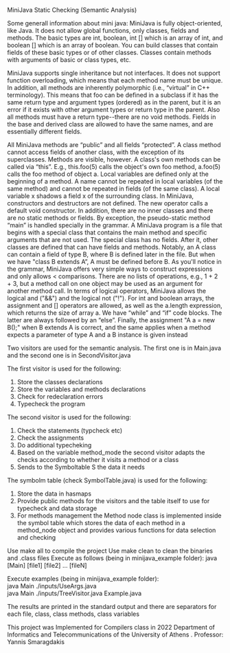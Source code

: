 MiniJava Static Checking (Semantic Analysis)

Some generall information about mini java:
MiniJava is fully object-oriented, like Java. It does not allow global functions, only classes, fields and methods. The basic types are int, boolean, int [] which is an array of int, and boolean [] which is an array of boolean. You can build classes that contain fields of these basic types or of other classes. Classes contain methods with arguments of basic or class types, etc.

MiniJava supports single inheritance but not interfaces. It does not support function overloading, which means that each method name must be unique. In addition, all methods are inherently polymorphic (i.e., “virtual” in C++ terminology). This means that foo can be defined in a subclass if it has the same return type and argument types (ordered) as in the parent, but it is an error if it exists with other argument types or return type in the parent. Also all methods must have a return type--there are no void methods. Fields in the base and derived class are allowed to have the same names, and are essentially different fields.

All MiniJava methods are “public” and all fields “protected”. A class method cannot access fields of another class, with the exception of its superclasses. Methods are visible, however. A class's own methods can be called via “this”. E.g., this.foo(5) calls the object's own foo method, a.foo(5) calls the foo method of object a. Local variables are defined only at the beginning of a method. A name cannot be repeated in local variables (of the same method) and cannot be repeated in fields (of the same class). A local variable x shadows a field x of the surrounding class.
In MiniJava, constructors and destructors are not defined. The new operator calls a default void constructor. In addition, there are no inner classes and there are no static methods or fields. By exception, the pseudo-static method “main” is handled specially in the grammar. A MiniJava program is a file that begins with a special class that contains the main method and specific arguments that are not used. The special class has no fields. After it, other classes are defined that can have fields and methods.
Notably, an A class can contain a field of type B, where B is defined later in the file. But when we have "class B extends A”, A must be defined before B. As you'll notice in the grammar, MiniJava offers very simple ways to construct expressions and only allows < comparisons. There are no lists of operations, e.g., 1 + 2 + 3, but a method call on one object may be used as an argument for another method call. In terms of logical operators, MiniJava allows the logical and ("&&") and the logical not ("!"). For int and boolean arrays, the assignment and [] operators are allowed, as well as the a.length expression, which returns the size of array a. We have “while” and “if” code blocks. The latter are always followed by an “else”. Finally, the assignment "A a = new B();" when B extends A is correct, and the same applies when a method expects a parameter of type A and a B instance is given instead

Two visitors are used for the semantic analysis. The first one is in Main.java and the second one is in SecondVisitor.java

The first visitor is used for the following:
1) Store the classes declarations
2) Store the variables and methods declarations
3) Check for redeclaration errors
4) Typecheck the program

The second visitor is used for the following:
1) Check the statements (typcheck etc)
2) Check the assignments
3) Do additional typecheking
4) Based on the variable method_mode the second visitor adapts the checks according to whether it visits a method or a class
5) Sends to the Symboltable S the data it needs 

The symbolm table (check SymbolTable.java) is used for the following:
1) Store the data in hasmaps
2) Provide public methods for the visitors and the table itself to use for typecheck and data storage
3) For methods management the Method node class is implemented inside the symbol table which stores the data of each method in a method_node object and provides various functions for data selection and checking

Use make all to compile the project
Use make clean to clean the binaries and .class files
Execute as follows (being in minijava_example folder):
java [Main] [file1] [file2] ... [fileN]

Execute examples (being in minijava_example folder):<br /> 
java Main  ./inputs/UseArgs.java <br /> 
java Main ./inputs/TreeVisitor.java Example.java <br /> 

The results are printed in the standard output and there are separators for each file, class, class methods, class variables

This project was Implemented for Compilers class in 2022  Department of Informatics and Telecommunications of the University of Athens . Professor: Yannis Smaragdakis
